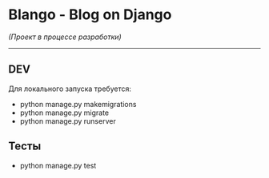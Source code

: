 # Blango - Blog on Django

_(Проект в процессе разработки)_
____
## DEV
Для локального запуска требуется:
- python manage.py makemigrations
- python manage.py migrate
- python manage.py runserver
## Тесты
- python manage.py test